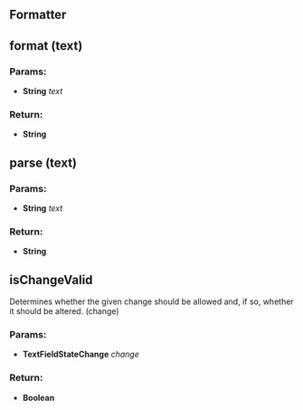 

<!-- Start lib/formatter.js -->

## Formatter

## format (text)

### Params: 

* **String** *text* 

### Return:

* **String** 

## parse (text)

### Params: 

* **String** *text* 

### Return:

* **String** 

## isChangeValid 
Determines whether the given change should be allowed and, if so, whether
it should be altered.
(change)

### Params: 

* **TextFieldStateChange** *change* 

### Return:

* **Boolean** 

<!-- End lib/formatter.js -->

